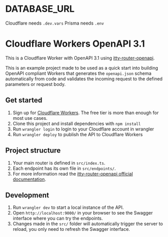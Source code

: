 # DATABASE_URL
Cloudflare needs `.dev.vars`
Prisma needs `.env`

# Cloudflare Workers OpenAPI 3.1

This is a Cloudflare Worker with OpenAPI 3.1 using [itty-router-openapi](https://github.com/cloudflare/itty-router-openapi).

This is an example project made to be used as a quick start into building OpenAPI compliant Workers that generates the
`openapi.json` schema automatically from code and validates the incoming request to the defined parameters or request body.

## Get started

1. Sign up for [Cloudflare Workers](https://workers.dev). The free tier is more than enough for most use cases.
2. Clone this project and install dependencies with `npm install`
3. Run `wrangler login` to login to your Cloudflare account in wrangler
4. Run `wrangler deploy` to publish the API to Cloudflare Workers

## Project structure

1. Your main router is defined in `src/index.ts`.
2. Each endpoint has its own file in `src/endpoints/`.
3. For more information read the [itty-router-openapi official documentation](https://cloudflare.github.io/itty-router-openapi/).

## Development

1. Run `wrangler dev` to start a local instance of the API.
2. Open `http://localhost:9000/` in your browser to see the Swagger interface where you can try the endpoints.
3. Changes made in the `src/` folder will automatically trigger the server to reload, you only need to refresh the Swagger interface.

